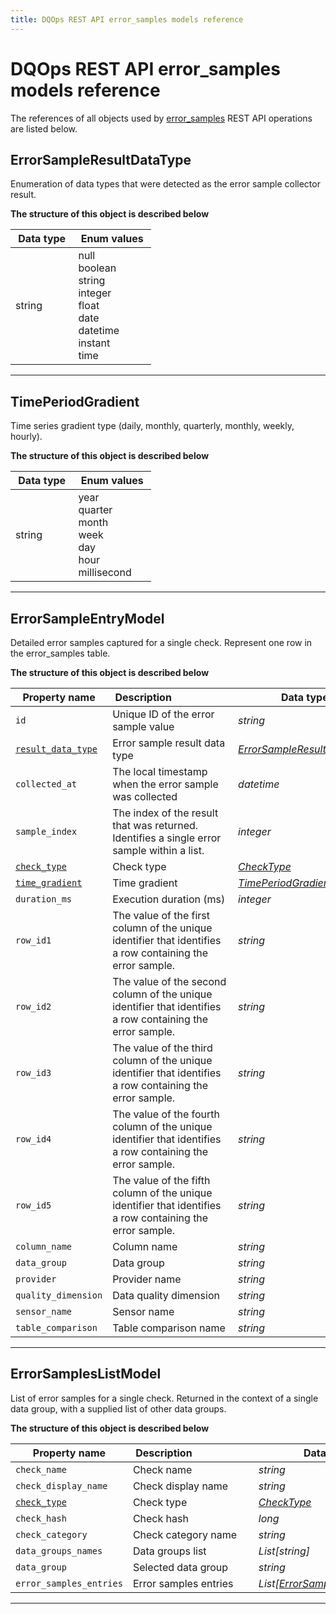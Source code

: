 ```yaml
---
title: DQOps REST API error_samples models reference
---
```

# DQOps REST API error_samples models reference
The references of all objects used by [error_samples](../operations/error_samples.md) REST API operations are listed below.


## ErrorSampleResultDataType
Enumeration of data types that were detected as the error sample collector result.


**The structure of this object is described below**


|&nbsp;Data&nbsp;type&nbsp;|&nbsp;Enum&nbsp;values&nbsp;|
|-----------|-------------|
|string|null<br/>boolean<br/>string<br/>integer<br/>float<br/>date<br/>datetime<br/>instant<br/>time<br/>|

___

## TimePeriodGradient
Time series gradient type (daily, monthly, quarterly, monthly, weekly, hourly).


**The structure of this object is described below**


|&nbsp;Data&nbsp;type&nbsp;|&nbsp;Enum&nbsp;values&nbsp;|
|-----------|-------------|
|string|year<br/>quarter<br/>month<br/>week<br/>day<br/>hour<br/>millisecond<br/>|

___

## ErrorSampleEntryModel
Detailed error samples captured for a single check. Represent one row in the error_samples table.


**The structure of this object is described below**


|&nbsp;Property&nbsp;name&nbsp;|&nbsp;Description&nbsp;&nbsp;&nbsp;&nbsp;&nbsp;&nbsp;&nbsp;&nbsp;&nbsp;&nbsp;&nbsp;&nbsp;&nbsp;&nbsp;&nbsp;&nbsp;&nbsp;&nbsp;&nbsp;&nbsp;&nbsp;|&nbsp;Data&nbsp;type&nbsp;|
|---------------|---------------------------------|-----------|
|<span class="no-wrap-code">`id`</span>|Unique ID of the error sample value|*string*|
|<span class="no-wrap-code">[`result_data_type`](#errorsampleresultdatatype)</span>|Error sample result data type|*[ErrorSampleResultDataType](#errorsampleresultdatatype)*|
|<span class="no-wrap-code">`collected_at`</span>|The local timestamp when the error sample was collected|*datetime*|
|<span class="no-wrap-code">`sample_index`</span>|The index of the result that was returned. Identifies a single error sample within a list.|*integer*|
|<span class="no-wrap-code">[`check_type`](./common.md#checktype)</span>|Check type|*[CheckType](./common.md#checktype)*|
|<span class="no-wrap-code">[`time_gradient`](#timeperiodgradient)</span>|Time gradient|*[TimePeriodGradient](#timeperiodgradient)*|
|<span class="no-wrap-code">`duration_ms`</span>|Execution duration (ms)|*integer*|
|<span class="no-wrap-code">`row_id1`</span>|The value of the first column of the unique identifier that identifies a row containing the error sample.|*string*|
|<span class="no-wrap-code">`row_id2`</span>|The value of the second column of the unique identifier that identifies a row containing the error sample.|*string*|
|<span class="no-wrap-code">`row_id3`</span>|The value of the third column of the unique identifier that identifies a row containing the error sample.|*string*|
|<span class="no-wrap-code">`row_id4`</span>|The value of the fourth column of the unique identifier that identifies a row containing the error sample.|*string*|
|<span class="no-wrap-code">`row_id5`</span>|The value of the fifth column of the unique identifier that identifies a row containing the error sample.|*string*|
|<span class="no-wrap-code">`column_name`</span>|Column name|*string*|
|<span class="no-wrap-code">`data_group`</span>|Data group|*string*|
|<span class="no-wrap-code">`provider`</span>|Provider name|*string*|
|<span class="no-wrap-code">`quality_dimension`</span>|Data quality dimension|*string*|
|<span class="no-wrap-code">`sensor_name`</span>|Sensor name|*string*|
|<span class="no-wrap-code">`table_comparison`</span>|Table comparison name|*string*|


___

## ErrorSamplesListModel
List of error samples for a single check. Returned in the context of a single data group, with a supplied list of other data groups.


**The structure of this object is described below**


|&nbsp;Property&nbsp;name&nbsp;|&nbsp;Description&nbsp;&nbsp;&nbsp;&nbsp;&nbsp;&nbsp;&nbsp;&nbsp;&nbsp;&nbsp;&nbsp;&nbsp;&nbsp;&nbsp;&nbsp;&nbsp;&nbsp;&nbsp;&nbsp;&nbsp;&nbsp;|&nbsp;Data&nbsp;type&nbsp;|
|---------------|---------------------------------|-----------|
|<span class="no-wrap-code">`check_name`</span>|Check name|*string*|
|<span class="no-wrap-code">`check_display_name`</span>|Check display name|*string*|
|<span class="no-wrap-code">[`check_type`](./common.md#checktype)</span>|Check type|*[CheckType](./common.md#checktype)*|
|<span class="no-wrap-code">`check_hash`</span>|Check hash|*long*|
|<span class="no-wrap-code">`check_category`</span>|Check category name|*string*|
|<span class="no-wrap-code">`data_groups_names`</span>|Data groups list|*List[string]*|
|<span class="no-wrap-code">`data_group`</span>|Selected data group|*string*|
|<span class="no-wrap-code">`error_samples_entries`</span>|Error samples entries|*List[[ErrorSampleEntryModel](#errorsampleentrymodel)]*|


___

